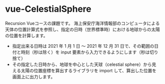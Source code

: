 # vue-CelestialSphere

Recursion Vueコースの課題です。
海上保安庁海洋情報部のコンピュータによる天体の位置計算式を参照し、指定の日時（世界標準時）における地球からの太陽の位置を計算します。

- 指定出来る日時は 2021 年 1 月 1 日 〜 2021 年 12 月 31 日で、その範囲の日付と時刻（秒は除く）を input 要素から入力できるようにします（秒は切り捨て）
- その指定した日時から、地球を中心とした天球（celestial sphere）から見える太陽の位置座標を算出するライブラリを import して、算出した位置を画面上に出力します。
